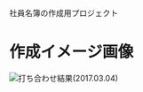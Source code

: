社員名簿の作成用プロジェクト

# 作成イメージ画像
![打ち合わせ結果(2017.03.04)](https://github.com/alpsmanz/employee-list/images/IMG_0028.JPG)
